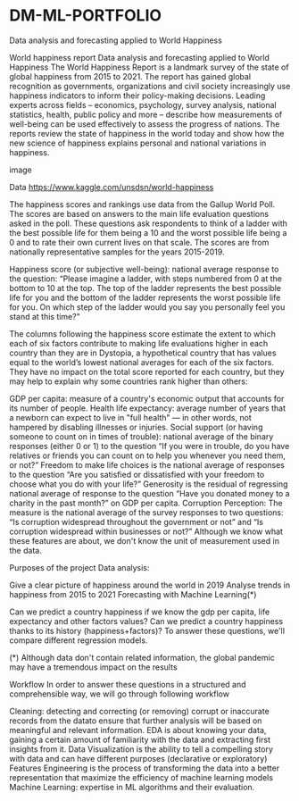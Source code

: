 # DM-ML-PORTFOLIO
Data analysis and forecasting applied to World Happiness

World happiness report
Data analysis and forecasting applied to World Happiness The World Happiness Report is a landmark survey of the state of global happiness from 2015 to 2021. The report has gained global recognition as governments, organizations and civil society increasingly use happiness indicators to inform their policy-making decisions. Leading experts across fields – economics, psychology, survey analysis, national statistics, health, public policy and more – describe how measurements of well-being can be used effectively to assess the progress of nations. The reports review the state of happiness in the world today and show how the new science of happiness explains personal and national variations in happiness.

image

Data
https://www.kaggle.com/unsdsn/world-happiness

The happiness scores and rankings use data from the Gallup World Poll. The scores are based on answers to the main life evaluation questions asked in the poll. These questions ask respondents to think of a ladder with the best possible life for them being a 10 and the worst possible life being a 0 and to rate their own current lives on that scale. The scores are from nationally representative samples for the years 2015-2019.

Happiness score (or subjective well-being): national average response to the question: “Please imagine a ladder, with steps numbered from 0 at the bottom to 10 at the top. The top of the ladder represents the best possible life for you and the bottom of the ladder represents the worst possible life for you. On which step of the ladder would you say you personally feel you stand at this time?"

The columns following the happiness score estimate the extent to which each of six factors contribute to making life evaluations higher in each country than they are in Dystopia, a hypothetical country that has values equal to the world’s lowest national averages for each of the six factors. They have no impact on the total score reported for each country, but they may help to explain why some countries rank higher than others:

GDP per capita: measure of a country's economic output that accounts for its number of people.
Health life expectancy: average number of years that a newborn can expect to live in "full health" — in other words, not hampered by disabling illnesses or injuries.
Social support (or having someone to count on in times of trouble): national average of the binary responses (either 0 or 1) to the question “If you were in trouble, do you have relatives or friends you can count on to help you whenever you need them, or not?”
Freedom to make life choices is the national average of responses to the question “Are you satisfied or dissatisfied with your freedom to choose what you do with your life?”
Generosity is the residual of regressing national average of response to the question “Have you donated money to a charity in the past month?” on GDP per capita.
Corruption Perception: The measure is the national average of the survey responses to two questions: “Is corruption widespread throughout the government or not” and “Is corruption widespread within businesses or not?”
Although we know what these features are about, we don't know the unit of measurement used in the data.

Purposes of the project
Data analysis:

Give a clear picture of happiness around the world in 2019
Analyse trends in happiness from 2015 to 2021
Forecasting with Machine Learning(*)

Can we predict a country happiness if we know the gdp per capita, life expectancy and other factors values?
Can we predict a country happiness thanks to its history (happiness+factors)?
To answer these questions, we'll compare different regression models.

(*) Although data don't contain related information, the global pandemic may have a tremendous impact on the results


Workflow
In order to answer these questions in a structured and comprehensible way, we will go through following workflow

Cleaning: detecting and correcting (or removing) corrupt or inaccurate records from the datato ensure that further analysis will be based on meaningful and relevant information.
EDA is about knowing your data, gaining a certain amount of familiarity with the data and extracting first insights from it.
Data Visualization is the ability to tell a compelling story with data and can have different purposes (declarative or exploratory)
Features Engineering is the process of transforming the data into a better representation that maximize the efficiency of machine learning models
Machine Learning: expertise in ML algorithms and their evaluation.
